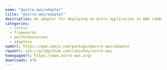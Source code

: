 ```yaml
---
name: "@astro-aws/adapter"
title: "@astro-aws/adapter"
description: An adapter for deploying an Astro application to AWS Lambda
categories:
  - css+ui
  - frameworks
  - performance+seo
  - adapters
npmUrl: https://www.npmjs.com/package/@astro-aws/adapter
repoUrl: ssh://git@github.com/lukeshay/astro-aws
homepageUrl: https://www.astro-aws.org/
downloads: 476
---
```

